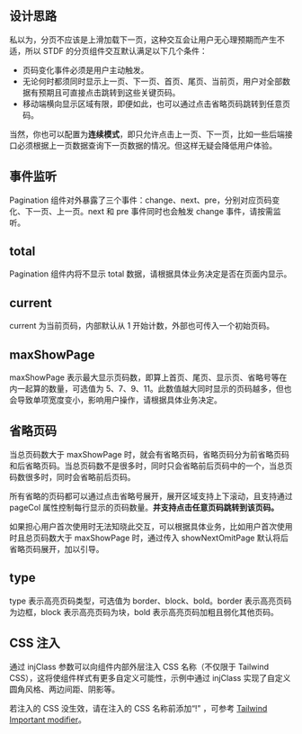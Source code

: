 ## 设计思路

私以为，分页不应该是上滑加载下一页，这种交互会让用户无心理预期而产生不适，所以 STDF 的分页组件交互默认满足以下几个条件：

- 页码变化事件必须是用户主动触发。
- 无论何时都须同时显示上一页、下一页、首页、尾页、当前页，用户对全部数据有预期且可直接点击跳转到这些关键页码。
- 移动端横向显示区域有限，即便如此，也可以通过点击省略页码跳转到任意页码。

当然，你也可以配置为**连续模式**，即只允许点击上一页、下一页，比如一些后端接口必须根据上一页数据查询下一页数据的情况。但这样无疑会降低用户体验。

## 事件监听

Pagination 组件对外暴露了三个事件：change、next、pre，分别对应页码变化、下一页、上一页。next 和 pre 事件同时也会触发 change 事件，请按需监听。

## total

Pagination 组件内将不显示 total 数据，请根据具体业务决定是否在页面内显示。

## current

current 为当前页码，内部默认从 1 开始计数，外部也可传入一个初始页码。

## maxShowPage

maxShowPage 表示最大显示页码数，即算上首页、尾页、显示页、省略号等在内一起算的数量，可选值为 5、7、9、11。此数值越大同时显示的页码越多，但也会导致单项宽度变小，影响用户操作，请根据具体业务决定。

## 省略页码

当总页码数大于 maxShowPage 时，就会有省略页码，省略页码分为前省略页码和后省略页码。当总页码数不是很多时，同时只会省略前后页码中的一个，当总页码数很多时，同时会省略前后页码。

所有省略的页码都可以通过点击省略号展开，展开区域支持上下滚动，且支持通过 pageCol 属性控制每行显示的页码数量。**并支持点击任意页码跳转到该页码。**

如果担心用户首次使用时无法知晓此交互，可以根据具体业务，比如用户首次使用时且总页码数大于 maxShowPage 时，通过传入 showNextOmitPage 默认将后省略页码展开，加以引导。

## type

type 表示高亮页码类型，可选值为 border、block、bold。border 表示高亮页码为边框，block 表示高亮页码为块，bold 表示高亮页码加粗且弱化其他页码。

## CSS 注入

通过 injClass 参数可以向组件内部外层注入 CSS 名称（不仅限于 Tailwind CSS），这将使组件样式有更多自定义可能性，示例中通过 injClass 实现了自定义圆角风格、两边间距、阴影等。

若注入的 CSS 没生效，请在注入的 CSS 名称前添加“!” ，可参考 [Tailwind Important modifier](https://tailwindcss.com/docs/configuration#important-modifier)。
